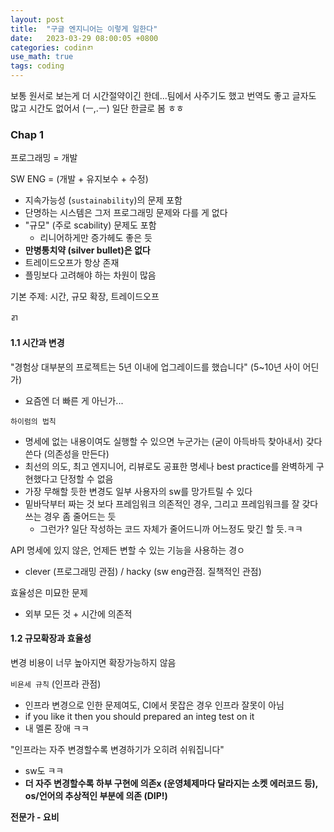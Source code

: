 ```yaml
---
layout: post
title:  "구글 엔지니어는 이렇게 일한다"
date:   2023-03-29 08:00:05 +0800
categories: codinㄺ
use_math: true
tags: coding
---
```


보통 원서로 보는게 더 시간절약이긴 한데...팀에서 사주기도 했고 번역도 좋고 글자도 많고 시간도 없어서 (ㅡ,.ㅡ) 일단 한글로 봄 ㅎㅎ

### Chap 1

프로그래밍 = 개발 

SW ENG = (개발 + 유지보수 + 수정)
- 지속가능성 (`sustainability`)의 문제 포함
- 단명하는 시스템은 그저 프로그래밍 문제와 다를 게 없다
- "규모" (주로 scability) 문제도 포함
  - 리니어하게만 증가헤도 좋은 듯
- __만병통치약 (silver bullet)은 없다__
- 트레이드오프가 항상 존재
- 플밍보다 고려해야 하는 차원이 많음

기본 주제: 시간, 규모 확장, 트레이드오프

ㄺ
#### 1.1 시간과 변경

"경험상 대부분의 프로젝트는 5년 이내에 업그레이드를 했습니다" (5~10년 사이 어딘가)
- 요즘엔 더 빠른 게 아닌가...

`하이럼의 법칙`
- 명세에 없는 내용이여도 실행할 수 있으면 누군가는 (굳이 아득바득 찾아내서) 갖다 쓴다 (의존성을 만든다)
- 최선의 의도, 최고 엔지니어, 리뷰로도 공표한 명세나 best practice를 완벽하게 구현했다고 단정할 수 없음
- 가장 무해할 듯한 변경도 일부 사용자의 sw를 망가트릴 수 있다
- 밑바닥부터 짜는 것 보다 프레임워크 의존적인 경우, 그리고 프레임워크를 잘 갖다쓰는 경우 좀 줄어드는 듯
  - 그런가? 일단 작성하는 코드 자체가 줄어드니까 어느정도 맞긴 할 듯.ㅋㅋ

API 명세에 있지 않은, 언제든 변할 수 있는 기능을 사용하는 경ㅇ
- clever (프로그래밍 관점) / hacky (sw eng관점. 질책적인 관점)

효율성은 미묘한 문제
- 외부 모든 것 + 시간에 의존적

#### 1.2 규모확장과 효율성

변경 비용이 너무 높아지면 확장가능하지 않음

`비욘세 규칙` (인프라 관점)
- 인프라 변경으로 인한 문제여도, CI에서 못잡은 경우 인프라 잘못이 아님
- if you like it then you should prepared an integ test on it
- 내 멜론 장애 ㅋㅋ

"인프라는 자주 변경할수록 변경하기가 오히려 쉬워집니다"
- sw도 ㅋㅋ
- __더 자주 변경할수록 하부 구현에 의존x (운영체제마다 달라지는 소켓 에러코드 등), os/언어의 추상적인 부분에 의존 (DIP!)__

__전문가 - 요비__